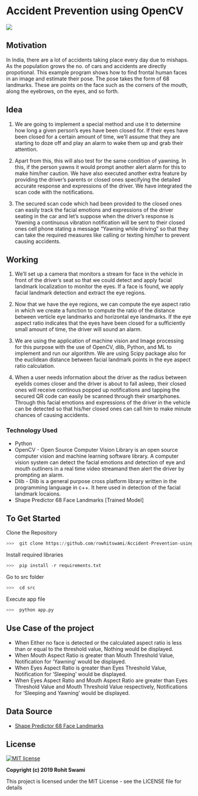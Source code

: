 # Accident Prevention using OpenCV
![](https://forthebadge.com/images/badges/made-with-python.svg)


## Motivation

In India, there are a lot of accidents taking place every day due to mishaps. As the population grows the no. of cars and accidents are directly propotional. This example program shows how to find frontal human faces in an image and estimate their pose. The pose takes the form of 68 landmarks. These are points on the face such as the corners of the mouth, along the eyebrows, on the eyes, and so forth.

## Idea

1. We are going to implement a special method and use it to determine how long a given person’s eyes have been closed for. If their eyes have been closed for a certain amount of time, we’ll assume that they are starting to doze off and play an alarm to wake them up and grab their attention.

2. Apart from this, this will also test for the same condition of yawning. In this, if the person yawns it would prompt another alert alarm for this to make him/her caution. We have also executed another extra feature by providing the driver’s parents or closed ones specifying the detailed accurate response and expressions of the driver. We have integrated the scan code with the notifications. 

3. The secured scan code which had been provided to the closed ones can easily track the facial emotions and expressions of the driver seating in the car and let’s suppose when the driver’s response is Yawning a continuous vibration notification will be sent to their closed ones cell phone stating a message “Yawning while driving” so that they can take the required measures like calling or texting him/her to prevent causing accidents.

## Working

1. We’ll set up a camera that monitors a stream for face in the vehicle in front of the driver’s seat so that we could detect and apply facial landmark localization to monitor the eyes. If a face is found, we apply facial landmark detection and extract the eye regions.

2. Now that we have the eye regions, we can compute the eye aspect ratio in which we create a function to compute the ratio of the distance between verticle eye landmarks and horizontal eye landmarks. If the eye aspect ratio indicates that the eyes have been closed for a sufficiently small amount of time, the driver will sound an alarm.

3. We are using the application of machine vision and Image processing for this purpose with the use of OpenCV, dlib, Python, and ML to implement and run our algorithm. We are using Scipy package also for the euclidean distance between facial landmark points in the eye aspect ratio calculation.

4. When a user needs information about the driver as the radius between eyelids comes closer and the driver is about to fall asleep, their closed ones will receive continous popped up notifications and tapping the secured QR code can easily be scanned through their smartphones. Through this facial emotions and expressions of the driver in the vehicle can be detected so that his/her closed ones can call him to make minute chances of causing accidents.


### Technology Used
-  Python 
-  OpenCV - Open Source Computer Vision Library is an open source computer vision and machine learning software library. A computer vision system can detect the facial emotions and detection of eye and mouth outliners in a real time video streamand then alert the driver by prompting an alarm.
-  Dlib - Dlib is a general purpose cross platform library written in the programming language in c++. It here used in detection of the facial landmark locaions. 
-  Shape Predictor 68 Face Landmarks [Trained Model]

## To Get Started

Clone the Repository
``` python
>>>  git clone https://github.com/rowhitswami/Accident-Prevention-using-OpenCV
```
Install required libraries
``` python
>>>  pip install -r requirements.txt
```
  
Go to src folder
``` python
>>>  cd src
```
Execute app file
``` python
>>>  python app.py
```

## Use Case of the project
- When Either no face is detected or the calculated aspect ratio is less than or equal to the threshold value, Nothing would be displayed.
- When Mouth Aspect Ratio is greater than Mouth Threshold Value, Notification for ‘Yawning’ would be displayed.
- When Eyes Aspect Ratio is greater than Eyes Threshold Value, Notification for ‘Sleeping’ would be displayed.
- When Eyes Aspect Ratio and Mouth Aspect Ratio are greater than Eyes Threshold Value and Mouth Threshold Value respectively, Notifications for ‘Sleeping and Yawning’ would be displayed.

## Data Source
- [Shape Predictor 68 Face Landmarks](http://dlib.net/face_landmark_detection.py.html)

## License
[![MIT license](http://img.shields.io/badge/license-MIT-brightgreen.svg)](http://opensource.org/licenses/MIT)

**Copyright (c) 2019 Rohit Swami**

This project is licensed under the MIT License - see the LICENSE file for details

